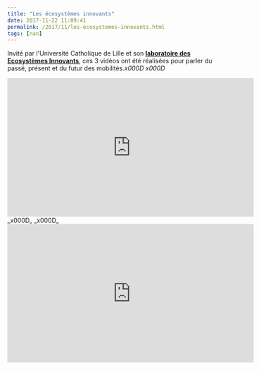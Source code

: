 ```yaml
---
title: "Les écosystèmes innovants"
date: 2017-11-22 11:09:41
permalink: /2017/11/les-ecosystemes-innovants.html
tags: [nan]
---
```


Invité par l'Université Catholique de Lille et son <a href="http://www.univ-catholille.fr/ebooks/ecosystemes%20innovants/index.html" target="_blank" rel="noopener"><strong>laboratoire des Ecosystèmes Innovants</strong></a>, ces 3 vidéos ont été réalisées pour parler du passé, présent et du futur des mobilités._x000D_
_x000D_
<iframe width="560" height="315" src="https://www.youtube.com/embed/pqW8ctJxIiE" frameborder="0" allowfullscreen></iframe>_x000D_
_x000D_
<iframe width="560" height="315" src="https://www.youtube.com/embed/dSIdmOdLtBY" frameborder="0" allowfullscreen></iframe>
